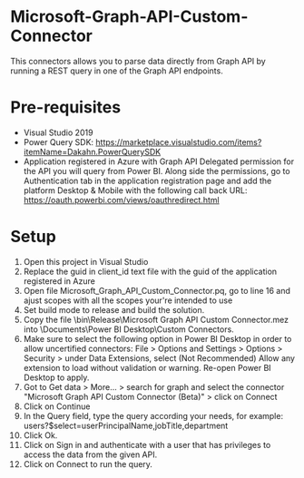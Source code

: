 # Microsoft-Graph-API-Custom-Connector
This connectors allows you to parse data directly from Graph API by running a REST query in one of the Graph API endpoints.

# Pre-requisites
 - Visual Studio 2019
 - Power Query SDK: https://marketplace.visualstudio.com/items?itemName=Dakahn.PowerQuerySDK
 - Application registered in Azure with Graph API Delegated permission for the API you will query from Power BI. Along side the permissions, go to Authentication tab in the application registration page and add the platform Desktop & Mobile with the following call back URL: https://oauth.powerbi.com/views/oauthredirect.html
 
# Setup
1. Open this project in Visual Studio
2. Replace the guid in client_id text file with the guid of the application registered in Azure
3. Open file Microsoft_Graph_API_Custom_Connector.pq, go to line 16 and ajust scopes with all the scopes your're intended to use
4. Set build mode to release and build the solution.
5. Copy the file \bin\Release\Microsoft Graph API Custom Connector.mez into \Documents\Power BI Desktop\Custom Connectors.
6. Make sure to select the following option in Power BI Desktop in order to allow uncertified connectors: File > Options and Settings > Options > Security > under Data Extensions, select (Not Recommended) Allow any extension to load without validation or warning. Re-open Power BI Desktop to apply.
7. Got to Get data > More... > search for graph and select the connector "Microsoft Graph API Custom Connector (Beta)" > click on Connect
8. Click on Continue
9. In the Query field, type the query according your needs, for example: users?$select=userPrincipalName,jobTitle,department
10. Click Ok.
11. Click on Sign in and authenticate with a user that has privileges to access the data from the given API.
12. Click on Connect to run the query.

